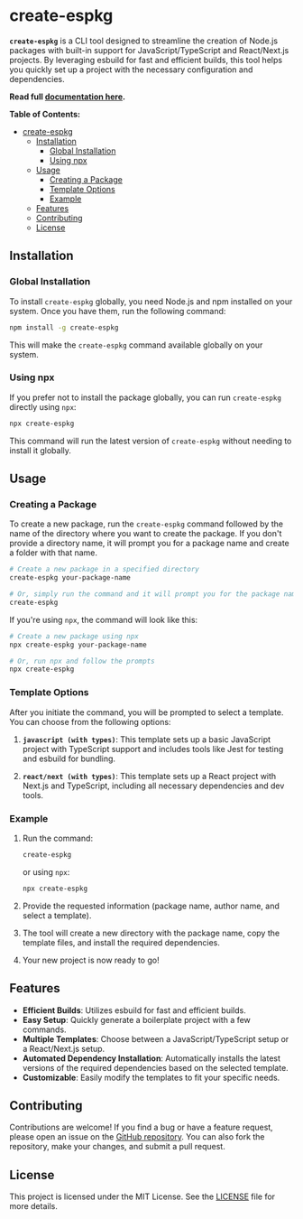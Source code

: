 # create-espkg

**`create-espkg`** is a CLI tool designed to streamline the creation of Node.js packages with built-in support for JavaScript/TypeScript and React/Next.js projects. By leveraging esbuild for fast and efficient builds, this tool helps you quickly set up a project with the necessary configuration and dependencies.

**Read full [documentation here](https://create-espkg.vercel.app/).**

**Table of Contents:**

- [create-espkg](#create-espkg)
  - [Installation](#installation)
    - [Global Installation](#global-installation)
    - [Using npx](#using-npx)
  - [Usage](#usage)
    - [Creating a Package](#creating-a-package)
    - [Template Options](#template-options)
    - [Example](#example)
  - [Features](#features)
  - [Contributing](#contributing)
  - [License](#license)

## Installation

### Global Installation

To install `create-espkg` globally, you need Node.js and npm installed on your system. Once you have them, run the following command:

```bash
npm install -g create-espkg
```

This will make the `create-espkg` command available globally on your system.

### Using npx

If you prefer not to install the package globally, you can run `create-espkg` directly using `npx`:

```bash
npx create-espkg
```

This command will run the latest version of `create-espkg` without needing to install it globally.

## Usage

### Creating a Package

To create a new package, run the `create-espkg` command followed by the name of the directory where you want to create the package. If you don't provide a directory name, it will prompt you for a package name and create a folder with that name.

```bash
# Create a new package in a specified directory
create-espkg your-package-name

# Or, simply run the command and it will prompt you for the package name
create-espkg
```

If you're using `npx`, the command will look like this:

```bash
# Create a new package using npx
npx create-espkg your-package-name

# Or, run npx and follow the prompts
npx create-espkg
```

### Template Options

After you initiate the command, you will be prompted to select a template. You can choose from the following options:

1. **`javascript (with types)`**: This template sets up a basic JavaScript project with TypeScript support and includes tools like Jest for testing and esbuild for bundling.

2. **`react/next (with types)`**: This template sets up a React project with Next.js and TypeScript, including all necessary dependencies and dev tools.

### Example

1. Run the command:

    ```bash
    create-espkg
    ```

    or using `npx`:

    ```bash
    npx create-espkg
    ```

2. Provide the requested information (package name, author name, and select a template).

3. The tool will create a new directory with the package name, copy the template files, and install the required dependencies.

4. Your new project is now ready to go!

## Features

- **Efficient Builds**: Utilizes esbuild for fast and efficient builds.
- **Easy Setup**: Quickly generate a boilerplate project with a few commands.
- **Multiple Templates**: Choose between a JavaScript/TypeScript setup or a React/Next.js setup.
- **Automated Dependency Installation**: Automatically installs the latest versions of the required dependencies based on the selected template.
- **Customizable**: Easily modify the templates to fit your specific needs.

## Contributing

Contributions are welcome! If you find a bug or have a feature request, please open an issue on the [GitHub repository](https://github.com/besaoct/create-espkg). You can also fork the repository, make your changes, and submit a pull request.

## License

This project is licensed under the MIT License. See the [LICENSE](https://raw.githubusercontent.com/besaoct/create-espkg/main/LICENSE) file for more details.
